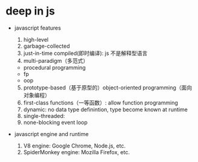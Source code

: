 # deep in js

- javascript features

  1. high-level
  2. garbage-collected
  3. just-in-time compiled(即时编译): js 不是解释型语言
  4. multi-paradigm（多范式）

  - procedural programming
  - fp
  - oop

  5. prototype-based（基于原型的）object-oriented programming（面向对象编程）
  6. first-class functions（一等函数）: allow function programming
  7. dynamic: no data type definintion, type become known at runtime
  8. single-threaded:
  9. none-blocking event loop

- javascript engine and runtime
  1. V8 engine: Google Chrome, Node.js, etc.
  2. SpiderMonkey engine: Mozilla Firefox, etc.
